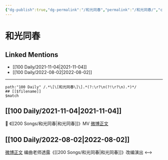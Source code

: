 ```yaml
---
{"dg-publish":true,"dg-permalink":"/和光同春","permalink":"/和光同春/","created":"2022-12-07T15:36:19.000+08:00","updated":"2023-01-04T13:12:40.006+08:00"}
---
```


# 和光同春

## Linked Mentions
- [[100 Daily/2021-11-04\|2021-11-04]]
- [[100 Daily/2022-08-02\|2022-08-02]]


---

```expander
path:"100 Daily" /.*\[\[和光同春\]\].*(?:\r?\n(?!\r?\n).*)*/
## [[$filename]]
$match
```
## [[100 Daily/2021-11-04\|2021-11-04]]
💫 《[[200 Songs/和光同春\|和光同春]]》MV [微博正文](https://m.weibo.cn/6466290670/4699852686754398)
## [[100 Daily/2022-08-02\|2022-08-02]]
[微博正文](https://m.weibo.cn/5033516801/4797790192142570) 编曲老师透露《[[200 Songs/和光同春\|和光同春]]》改编演出
<-->